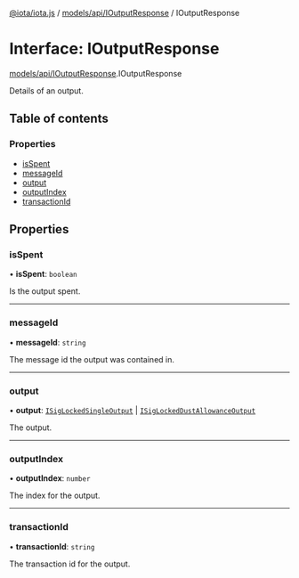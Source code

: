 [@iota/iota.js](../README.md) / [models/api/IOutputResponse](../modules/models_api_IOutputResponse.md) / IOutputResponse

# Interface: IOutputResponse

[models/api/IOutputResponse](../modules/models_api_IOutputResponse.md).IOutputResponse

Details of an output.

## Table of contents

### Properties

- [isSpent](models_api_IOutputResponse.IOutputResponse.md#isspent)
- [messageId](models_api_IOutputResponse.IOutputResponse.md#messageid)
- [output](models_api_IOutputResponse.IOutputResponse.md#output)
- [outputIndex](models_api_IOutputResponse.IOutputResponse.md#outputindex)
- [transactionId](models_api_IOutputResponse.IOutputResponse.md#transactionid)

## Properties

### isSpent

• **isSpent**: `boolean`

Is the output spent.

___

### messageId

• **messageId**: `string`

The message id the output was contained in.

___

### output

• **output**: [`ISigLockedSingleOutput`](models_ISigLockedSingleOutput.ISigLockedSingleOutput.md) \| [`ISigLockedDustAllowanceOutput`](models_ISigLockedDustAllowanceOutput.ISigLockedDustAllowanceOutput.md)

The output.

___

### outputIndex

• **outputIndex**: `number`

The index for the output.

___

### transactionId

• **transactionId**: `string`

The transaction id for the output.
